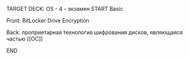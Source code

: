 TARGET DECK: OS - 4 - экзамен
START
Basic

Front: BitLocker Drive Encryption  

Back: проприетарная технология шифрования дисков, являющаяся частью [[ОС]]
<!--ID: 1663488761478-->
END 